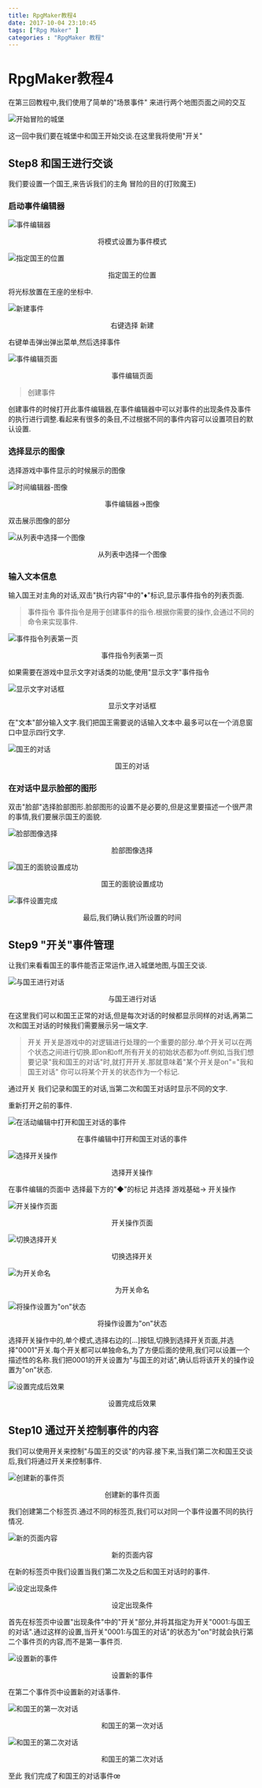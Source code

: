 ```yaml
---
title: RpgMaker教程4
date: 2017-10-04 23:10:45
tags: ["Rpg Maker" ]
categories : "RpgMaker 教程"
---
```


# RpgMaker教程4

在第三回教程中,我们使用了简单的"场景事件" 来进行两个地图页面之间的交互

![开始冒险的城堡](http://upload-images.jianshu.io/upload_images/2191286-47ef05686cbbb51f.jpg?imageMogr2/auto-orient/strip%7CimageView2/2/w/1240)

<!-- more -->

这一回中我们要在城堡中和国王开始交谈.在这里我将使用"开关"

## Step8 和国王进行交谈

我们要设置一个国王,来告诉我们的主角 冒险的目的(打败魔王)

### 启动事件编辑器

![事件编辑器](http://upload-images.jianshu.io/upload_images/2191286-70f0ac6c12ca4c00.jpg?imageMogr2/auto-orient/strip%7CimageView2/2/w/1240)
<center>将模式设置为事件模式</center>

![指定国王的位置](http://upload-images.jianshu.io/upload_images/2191286-fbeea0bea2505551.jpg?imageMogr2/auto-orient/strip%7CimageView2/2/w/1240)
<center>指定国王的位置</center>

将光标放置在王座的坐标中.

![新建事件
](http://ooymoxvz4.bkt.clouddn.com/17-10-4/53707291.jpg)

<center>右键选择 新建</center>

右键单击弹出弹出菜单,然后选择事件

![事件编辑页面](http://upload-images.jianshu.io/upload_images/2191286-8b9e1fde48b0a92d.jpg?imageMogr2/auto-orient/strip%7CimageView2/2/w/1240)
<center>事件编辑页面</center>

> 创建事件

创建事件的时候打开此事件编辑器,在事件编辑器中可以对事件的出现条件及事件的执行进行调整.看起来有很多的条目,不过根据不同的事件内容可以设置项目的默认设置.


### 选择显示的图像

选择游戏中事件显示的时候展示的图像

![时间编辑器-图像](http://upload-images.jianshu.io/upload_images/2191286-8dfedd03f90c52c8.jpg?imageMogr2/auto-orient/strip%7CimageView2/2/w/1240)

<center>事件编辑器->图像</center>

双击展示图像的部分

![从列表中选择一个图像](http://upload-images.jianshu.io/upload_images/2191286-5e7c97711284c47f.jpg?imageMogr2/auto-orient/strip%7CimageView2/2/w/1240)
<center>从列表中选择一个图像</center>

### 输入文本信息

输入国王对主角的对话,双击"执行内容"中的"♦"标识,显示事件指令的列表页面.

> 事件指令
事件指令是用于创建事件的指令.根据你需要的操作,会通过不同的命令来实现事件.

![事件指令列表第一页](http://upload-images.jianshu.io/upload_images/2191286-2c9ebf3abf0bf0b2.jpg?imageMogr2/auto-orient/strip%7CimageView2/2/w/1240)
<center>事件指令列表第一页</center>

如果需要在游戏中显示文字对话类的功能,使用"显示文字"事件指令


![显示文字对话框](http://upload-images.jianshu.io/upload_images/2191286-0b917fef630ff4ed.jpg?imageMogr2/auto-orient/strip%7CimageView2/2/w/1240)
<center>显示文字对话框</center>

在"文本"部分输入文字.我们把国王需要说的话输入文本中.最多可以在一个消息窗口中显示四行文字.

![国王的对话](http://upload-images.jianshu.io/upload_images/2191286-20458f394eed3670.jpg?imageMogr2/auto-orient/strip%7CimageView2/2/w/1240)

<center>国王的对话</center>

### 在对话中显示脸部的图形

双击"脸部"选择脸部图形.脸部图形的设置不是必要的,但是这里要描述一个很严肃的事情,我们要展示国王的面貌.

![脸部图像选择](http://upload-images.jianshu.io/upload_images/2191286-9f0262e06c85f237.jpg?imageMogr2/auto-orient/strip%7CimageView2/2/w/1240)

<center>脸部图像选择</center>


![国王的面貌设置成功](http://upload-images.jianshu.io/upload_images/2191286-146c21ef452ee476.jpg?imageMogr2/auto-orient/strip%7CimageView2/2/w/1240)

<center>国王的面貌设置成功</center>


![事件设置完成](http://upload-images.jianshu.io/upload_images/2191286-3e1a536d9f9af8d4.jpg?imageMogr2/auto-orient/strip%7CimageView2/2/w/1240)

<center>最后,我们确认我们所设置的时间</center>

## Step9 "开关"事件管理

让我们来看看国王的事件能否正常运作,进入城堡地图,与国王交谈.

![与国王进行对话](http://upload-images.jianshu.io/upload_images/2191286-9ebc5d0b4690f3c9.jpg?imageMogr2/auto-orient/strip%7CimageView2/2/w/1240)
<center>与国王进行对话</center>

在这里我们可以和国王正常的对话,但是每次对话的时候都显示同样的对话,再第二次和国王对话的时候我们需要展示另一端文字.

>开关
开关是游戏中的对逻辑进行处理的一个重要的部分.单个开关可以在两个状态之间进行切换.即on和off,所有开关的初始状态都为off.例如,当我们想要记录"我和国王的对话"时,就打开开关.那就意味着"某个开关是on"="我和国王对话" 你可以将某个开关的状态作为一个标记.


通过开关 我们记录和国王的对话,当第二次和国王对话时显示不同的文字.

重新打开之前的事件.

![在活动编辑中打开和国王对话的事件](http://upload-images.jianshu.io/upload_images/2191286-a50f527843eec9e3.jpg?imageMogr2/auto-orient/strip%7CimageView2/2/w/1240)

<center>在事件编辑中打开和国王对话的事件</center>

![选择开关操作](http://upload-images.jianshu.io/upload_images/2191286-24f629a49b906998.jpg?imageMogr2/auto-orient/strip%7CimageView2/2/w/1240)

<center>选择开关操作</center>

在事件编辑的页面中 选择最下方的"◆"的标记 并选择 游戏基础-> 开关操作

![开关操作页面](http://upload-images.jianshu.io/upload_images/2191286-6d223212a0a7116a.jpg?imageMogr2/auto-orient/strip%7CimageView2/2/w/1240)

<center>开关操作页面</center>


![切换选择开关](http://upload-images.jianshu.io/upload_images/2191286-b64d80cb92b44f44.jpg?imageMogr2/auto-orient/strip%7CimageView2/2/w/1240)

<center>切换选择开关</center>

![为开关命名](http://upload-images.jianshu.io/upload_images/2191286-ab6ec9d8d7f64c94.jpg?imageMogr2/auto-orient/strip%7CimageView2/2/w/1240)

<center>为开关命名</center>

![将操作设置为"on"状态](http://upload-images.jianshu.io/upload_images/2191286-bde5b49ef5f4a4f8.jpg?imageMogr2/auto-orient/strip%7CimageView2/2/w/1240)

<center>将操作设置为"on"状态</center>

选择开关操作中的,单个模式,选择右边的[...]按钮,切换到选择开关页面,并选择"0001"开关.每个开关都可以单独命名,为了方便后面的使用,我们可以设置一个描述性的名称.我们把0001的开关设置为"与国王的对话",确认后将该开关的操作设置为"on"状态.

![设置完成后效果](http://upload-images.jianshu.io/upload_images/2191286-398fafad12b6b8a1.jpg?imageMogr2/auto-orient/strip%7CimageView2/2/w/1240)

<center>设置完成后效果</center>

## Step10 通过开关控制事件的内容

我们可以使用开关来控制"与国王的交谈"的内容.接下来,当我们第二次和国王交谈后,我们将通过开关来控制事件.

![创建新的事件页](http://upload-images.jianshu.io/upload_images/2191286-85b25259c15883b2.jpg?imageMogr2/auto-orient/strip%7CimageView2/2/w/1240)

<center>创建新的事件页面</center>

我们创建第二个标签页.通过不同的标签页,我们可以对同一个事件设置不同的执行情况.


![新的页面内容](http://upload-images.jianshu.io/upload_images/2191286-92813e94b7b43592.jpg?imageMogr2/auto-orient/strip%7CimageView2/2/w/1240)
<center>新的页面内容</center>

在新的标签页中我们设置当我们第二次及之后和国王对话时的事件.

![设定出现条件](http://upload-images.jianshu.io/upload_images/2191286-f4129882a8c71f22.jpg?imageMogr2/auto-orient/strip%7CimageView2/2/w/1240)

<center>设定出现条件</center>

首先在标签页中设置"出现条件"中的"开关"部分,并将其指定为开关"0001:与国王的对话".通过这样的设置,当开关"0001:与国王的对话"的状态为"on"时就会执行第二个事件页的内容,而不是第一事件页.

![设置新的事件](http://upload-images.jianshu.io/upload_images/2191286-92a4dc319fbe789c.jpg?imageMogr2/auto-orient/strip%7CimageView2/2/w/1240)

<center>设置新的事件</center>


在第二个事件页中设置新的对话事件.


![和国王的第一次对话](http://upload-images.jianshu.io/upload_images/2191286-8054c3e7012b0c30.jpg?imageMogr2/auto-orient/strip%7CimageView2/2/w/1240)

<center>和国王的第一次对话</center>

![和国王的第二次对话](http://upload-images.jianshu.io/upload_images/2191286-da9387434807dc4d.jpg?imageMogr2/auto-orient/strip%7CimageView2/2/w/1240)

<center>和国王的第二次对话</center>

至此 我们完成了和国王的对话事件œ
